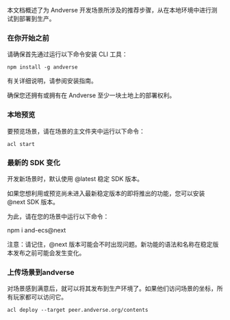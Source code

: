 本文档概述了为 Andverse 开发场景所涉及的推荐步骤，从在本地环境中进行测试到部署到生产。

### 在你开始之前
请确保首先通过运行以下命令安装 CLI 工具：

```
npm install -g andverse
```

有关详细说明，请参阅安装指南。

确保您还拥有或拥有在 Andverse 至少一块土地上的部署权利。

### 本地预览
要预览场景，请在场景的主文件夹中运行以下命令：

```
acl start
```

### 最新的 SDK 变化
开发新场景时，默认使用 @latest 稳定 SDK 版本。

如果您想利用或预览尚未进入最新稳定版本的即将推出的功能，您可以安装 @next SDK 版本。

为此，请在您的场景中运行以下命令：

npm i and-ecs@next

注意：请记住，@next 版本可能会不时出现问题。新功能的语法和名称在稳定版本发布之前可能会发生变化。


### 上传场景到andverse
对场景感到满意后，就可以将其发布到生产环境了。如果他们访问场景的坐标，所有玩家都可以访问它。

```
acl deploy --target peer.andverse.org/contents
```